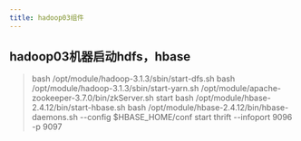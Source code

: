 ```yaml
---
title: hadoop03组件
---
```


## hadoop03机器启动hdfs，hbase

> bash /opt/module/hadoop-3.1.3/sbin/start-dfs.sh
> bash /opt/module/hadoop-3.1.3/sbin/start-yarn.sh
> /opt/module/apache-zookeeper-3.7.0/bin/zkServer.sh start
> bash /opt/module/hbase-2.4.12/bin/start-hbase.sh
> bash /opt/module/hbase-2.4.12/bin/hbase-daemons.sh --config $HBASE_HOME/conf start thrift --infoport 9096 -p 9097

